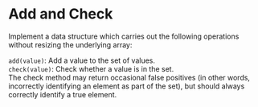 # Add and Check

Implement a data structure which carries out the following operations without resizing the underlying array:  

`add(value)`: Add a value to the set of values.  
`check(value)`: Check whether a value is in the set.  
The check method may return occasional false positives (in other words, incorrectly identifying an element as part of the set), but should always correctly identify a true element.